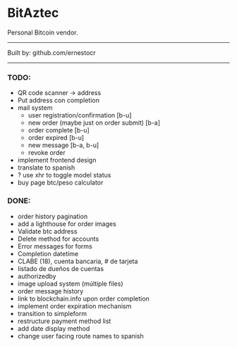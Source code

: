 # BitAztec

Personal Bitcoin vendor.

---

Built by: github.com/ernestocr

---

### TODO:

- QR code scanner -> address
- Put address con completion
- mail system
  - user registration/confirmation [b-u]
  - new order (maybe just on order submit) [b-a]
  - order complete [b-u]
  - order expired [b-u]
  - new message [b-a, b-u]
  - revoke order
- implement frontend design
- translate to spanish
- ? use xhr to toggle model status
- buy page btc/peso calculator

### DONE:

* order history pagination
* add a lighthouse for order images
* Validate btc address
* Delete method for accounts
* Error messages for forms
* Completion datetime
* CLABE (18), cuenta bancaria, # de tarjeta
* listado de dueños de cuentas
* authorizedby
* image upload system (múltiple files)
* order message history
* link to blockchain.info upon order completion
* implement order expiration mechanism
* transition to simpleform
* restructure payment method list
* add date display method
* change user facing route names to spanish


